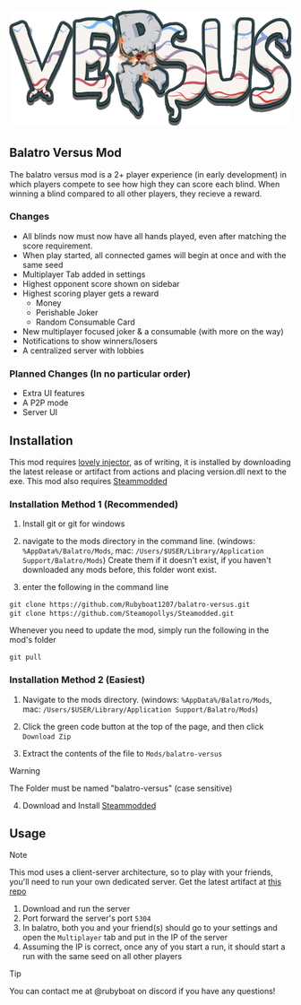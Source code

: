 # ![logo](assets/1x/versus-logo.png)

## Balatro Versus Mod

The balatro versus mod is a 2+ player experience (in early development) in which players compete to see how high they can score each blind. When winning a blind compared to all other players, they recieve a reward.

### Changes

- All blinds now must now have all hands played, even after matching the score requirement.
- When play started, all connected games will begin at once and with the same seed
- Multiplayer Tab added in settings
- Highest opponent score shown on sidebar
- Highest scoring player gets a reward
  - Money
  - Perishable Joker
  - Random Consumable Card
- New multiplayer focused joker & a consumable (with more on the way)
- Notifications to show winners/losers
- A centralized server with lobbies

### Planned Changes (In no particular order)

- Extra UI features
- A P2P mode
- Server UI

## Installation

This mod requires [lovely injector](https://github.com/ethangreen-dev/lovely-injector), as of writing, it is installed by downloading the latest release or artifact from actions and placing version.dll next to the exe. This mod also requires [Steammodded](https://github.com/Steamopollys/Steamodded)


### Installation Method 1 (Recommended)

1. Install git or git for windows

2. navigate to the mods directory in the command line. (windows: `%AppData%/Balatro/Mods`, mac: `/Users/$USER/Library/Application Support/Balatro/Mods`) Create them if it doesn't exist, if you haven't downloaded any mods before, this folder wont exist.

3. enter the following in the command line

```
git clone https://github.com/Rubyboat1207/balatro-versus.git
git clone https://github.com/Steamopollys/Steamodded.git
```

Whenever you need to update the mod, simply run the following in the mod's folder

```
git pull
```

### Installation Method 2 (Easiest)

1. Navigate to the mods directory. (windows: `%AppData%/Balatro/Mods`, mac: `/Users/$USER/Library/Application Support/Balatro/Mods`)

2. Click the green code button at the top of the page, and then click `Download Zip`

3. Extract the contents of the file to ``Mods/balatro-versus``

> [!WARNING]
> The Folder must be named "balatro-versus" (case sensitive)

4. Download and Install [Steammodded](https://github.com/Steamopollys/Steamodded) 

## Usage
> [!NOTE]
> This mod uses a client-server architecture, so to play with your friends, you'll need to run your own dedicated server. Get the latest artifact at [this repo](https://github.com/Rubyboat1207/balatro-vs-server)

1. Download and run the server
2. Port forward the server's port `5304`
3. In balatro, both you and your friend(s) should go to your settings and open the `Multiplayer` tab and put in the IP of the server
4. Assuming the IP is correct, once any of you start a run, it should start a run with the same seed on all other players

> [!TIP]
> You can contact me at @rubyboat on discord if you have any questions!
